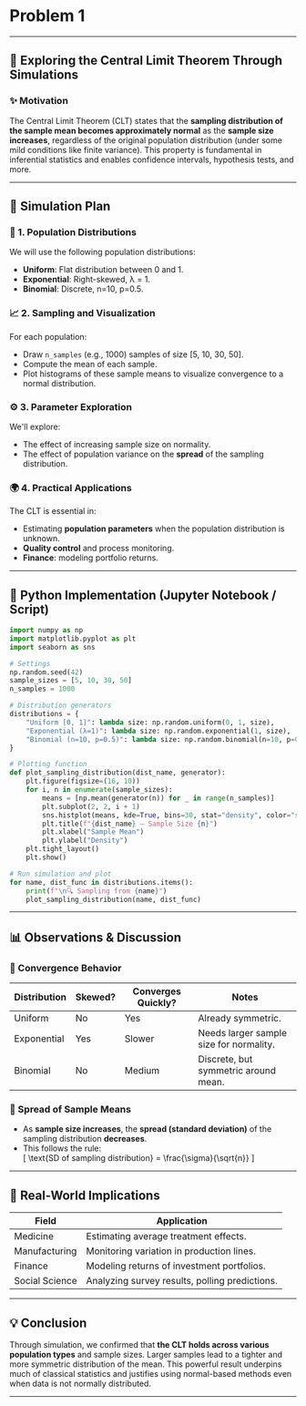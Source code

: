 # Problem 1



---

## 📘 Exploring the Central Limit Theorem Through Simulations

### ✨ Motivation

The Central Limit Theorem (CLT) states that the **sampling distribution of the sample mean becomes approximately normal** as the **sample size increases**, regardless of the original population distribution (under some mild conditions like finite variance). This property is fundamental in inferential statistics and enables confidence intervals, hypothesis tests, and more.

---

## 🔬 Simulation Plan

### 🧪 1. Population Distributions
We will use the following population distributions:
- **Uniform**: Flat distribution between 0 and 1.
- **Exponential**: Right-skewed, λ = 1.
- **Binomial**: Discrete, n=10, p=0.5.

### 📈 2. Sampling and Visualization
For each population:
- Draw `n_samples` (e.g., 1000) samples of size [5, 10, 30, 50].
- Compute the mean of each sample.
- Plot histograms of these sample means to visualize convergence to a normal distribution.

### ⚙️ 3. Parameter Exploration
We'll explore:
- The effect of increasing sample size on normality.
- The effect of population variance on the **spread** of the sampling distribution.

### 🌍 4. Practical Applications
The CLT is essential in:
- Estimating **population parameters** when the population distribution is unknown.
- **Quality control** and process monitoring.
- **Finance**: modeling portfolio returns.

---

## 🐍 Python Implementation (Jupyter Notebook / Script)

```python
import numpy as np
import matplotlib.pyplot as plt
import seaborn as sns

# Settings
np.random.seed(42)
sample_sizes = [5, 10, 30, 50]
n_samples = 1000

# Distribution generators
distributions = {
    "Uniform [0, 1]": lambda size: np.random.uniform(0, 1, size),
    "Exponential (λ=1)": lambda size: np.random.exponential(1, size),
    "Binomial (n=10, p=0.5)": lambda size: np.random.binomial(n=10, p=0.5, size=size)
}

# Plotting function
def plot_sampling_distribution(dist_name, generator):
    plt.figure(figsize=(16, 10))
    for i, n in enumerate(sample_sizes):
        means = [np.mean(generator(n)) for _ in range(n_samples)]
        plt.subplot(2, 2, i + 1)
        sns.histplot(means, kde=True, bins=30, stat="density", color="skyblue")
        plt.title(f"{dist_name} — Sample Size {n}")
        plt.xlabel("Sample Mean")
        plt.ylabel("Density")
    plt.tight_layout()
    plt.show()

# Run simulation and plot
for name, dist_func in distributions.items():
    print(f"\n🔍 Sampling from {name}")
    plot_sampling_distribution(name, dist_func)
```

---

## 📊 Observations & Discussion

### 🎯 Convergence Behavior

| Distribution | Skewed? | Converges Quickly? | Notes |
|--------------|--------|-------------------|-------|
| Uniform      | No     | Yes               | Already symmetric. |
| Exponential  | Yes    | Slower            | Needs larger sample size for normality. |
| Binomial     | No     | Medium            | Discrete, but symmetric around mean. |

### 🧮 Spread of Sample Means
- As **sample size increases**, the **spread (standard deviation)** of the sampling distribution **decreases**.
- This follows the rule:  
  \[
  \text{SD of sampling distribution} = \frac{\sigma}{\sqrt{n}}
  \]

---

## 🏁 Real-World Implications

| Field          | Application                                     |
|----------------|-------------------------------------------------|
| Medicine       | Estimating average treatment effects.           |
| Manufacturing  | Monitoring variation in production lines.       |
| Finance        | Modeling returns of investment portfolios.      |
| Social Science | Analyzing survey results, polling predictions.  |

---

## 💡 Conclusion

Through simulation, we confirmed that **the CLT holds across various population types** and sample sizes. Larger samples lead to a tighter and more symmetric distribution of the mean. This powerful result underpins much of classical statistics and justifies using normal-based methods even when data is not normally distributed.

---

